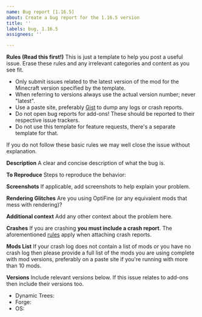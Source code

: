 ```yaml
---
name: Bug report [1.16.5]
about: Create a bug report for the 1.16.5 version
title: ''
labels: bug, 1.16.5
assignees: ''

---
```


**Rules (Read this first!)**
This is just a template to help you post a useful issue.  Erase these rules and any irrelevant categories and content as you see fit.

- Only submit issues related to the latest version of the mod for the Minecraft version specified by the template.
- When referring to versions always use the actual version number; never "latest".
- Use a paste site, preferably [Gist](https://gist.github.com) to dump any logs or crash reports.
- Do not open bug reports for add-ons! These should be reported to their respective issue trackers.
- Do not use this template for feature requests, there's a separate template for that.

If you do not follow these basic rules we may well close the issue without explanation.

**Description**
A clear and concise description of what the bug is.

**To Reproduce**
Steps to reproduce the behavior:

**Screenshots**
If applicable, add screenshots to help explain your problem.

**Rendering Glitches**
Are you using OptiFine (or any equivalent mods that mess with rendering)?

**Additional context**
Add any other context about the problem here.

**Crashes**
If you are crashing **you must include a crash report**. The aforementioned [rules](#rules) apply when attaching crash reports.

**Mods List**
If your crash log does not contain a list of mods or you have no crash log then please provide a full list of the mods you are using complete with mod versions, preferably on a paste site if you're running with more than 10 mods.

**Versions**
Include relevant versions below. If this issue relates to add-ons then include their versions too.

- Dynamic Trees:
- Forge:
- OS:
